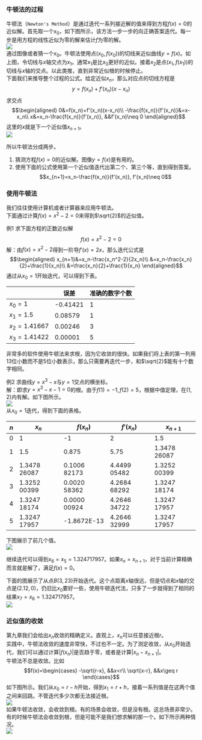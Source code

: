 ### 牛顿法的过程
牛顿法（`Newton's Method`）是通过迭代一系列接近解的值来得到方程$f(x)=0$的近似解。首先取一个$x_0$，如下图所示，该方法一步一步的向正确答案迭代。每一步是用方程的线性近似为零的解来估计$f$为零的解。  
![](070.010.png)  
通过图像或者猜一个$x_0$。牛顿法使用点$(x_0,f(x_0))$的切线来近似曲线$y=f(x)$。如上图，令切线与$x$轴交点为$x_1$。通常$x_1$是比$x_0$更好的近似。接着$x_2$是点$(x_1,f(x_1))$的切线与$x$轴的交点。以此类推，直到非常近似根的时候停止。  
下面我们来推导整个过程的公式。给定近似$x_n$，那么对应点的切线方程是
$$y=f(x_n)+f'(x_n)(x-x_n)$$
求交点
$$\begin{aligned}
0&=f(x_n)+f'(x_n)(x-x_n)\\
-\frac{f(x_n)}{f'(x_n)}&=x-x_n\\
x&=x_n-\frac{f(x_n)}{f'(x_n)}, &&f'(x_n)\neq 0
\end{aligned}$$
这里的$x$就是下一个近似值$x_{n+1}$。  
![](070.020.png)  

所以牛顿法分成两步。
1. 猜测方程$f(x)=0$的近似解。图像$y=f(x)$是有用的。
2. 使用下面的公式使用第一个近似值迭代出第二个、第三个等，直到得到答案。
$$x_{n+1}=x_n-\frac{f(x_n)}{f'(x_n)}, f'(x_n)\neq 0$$

### 使用牛顿法
我们往往使用计算机或者计算器来应用牛顿法。  
下面通过计算$f(x)=x^2-2=0$来得到$\sqrt{2}$的近似值。

例1 求下面方程的正数近似解
$$f(x)=x^2-2=0$$
解：由$f(x)=x^2-2$得到一阶导$f'(x)=2x$，那么迭代公式是
$$\begin{aligned}
x_{n+1}&=x_n-\frac{x_n^2-2}{2x_n}\\
&=x_n-\frac{x_n}{2}+\frac{1}{x_n}\\
&=\frac{x_n}{2}+\frac{1}{x_n}
\end{aligned}$$
通过从$x_0=1$开始迭代，可以得到下表。

|  | 误差 | 准确的数字个数 |
|--|--|--|
| $x_0 = 1$ | -0.41421 | 1 |
| $x_1 = 1.5$ | 0.08579 | 1 |
| $x_2 = 1.41667$ | 0.00246 | 3 |
| $x_3 = 1.41422$ | 0.00001 | 5 |

非常多的软件使用牛顿法来求根，因为它收敛的很快。如果我们将上表的第一列用13位小数而不是5位小数表示，那么只需要再迭代一步，和$\sqrt{2}$能有十个数字相同。

例2 求曲线$y=x^3-x$与$y=1$交点的横坐标。  
解：即求$y=x^3-x-1=0$的根。由于$f(1)=-1,f(2)=5$，根据中值定理，在$(1,2)$内有解。如下图所示。  
![](070.030.png)  
从$x_0=1$迭代，得到下面的表格。

| $n$ | $x_n$ | $f(x_n)$ | $f'(x_n)$ | $x_{n+1}$ |
|--|--|--|--|--|
| 0 | 1 | -1 | 2 | 1.5 |
| 1 | 1.5 | 0.875 | 5.75 | 1.3478 26087 |
| 2 | 1.3478 26087 | 0.1006 82173 | 4.4499 05482 | 1.3252 00399 |
| 3 | 1.3252 00399 | 0.0020 58362 | 4.2684 68292 | 1.3247 18174 |
| 4 | 1.3247 18174 | 0.0000 00924 | 4.2646 34722 | 1.3247 17957 |
| 5 | 1.3247 17957 | -1.8672E-13 | 4.2646 32999 | 1.3247 17957 |

下图展示了前几个值。  
![](070.040.png)  

继续迭代可以得到$x_6=x_5=1.3247 17957$。如果$x_n=x_{n+1}$，对于当前计算精确而言就是解了，满足$f(x)=0$。

下面的图展示了从点$B(3,23)$开始迭代。这个点距离$x$轴很远，但是切点和$x$轴的交点是$(2.12,0)$，仍旧比$x_0$要好一些，使用牛顿迭代法，只多了一步就得到了相同的结果$x_7=x_6=1.3247 17957$。  
![](070.050.png)

### 近似值的收敛
第九章我们会给出$x_n$收敛的精确定义。直观上，$x_n$可以任意接近根$r$。  
实践中，牛顿法收敛的速度非常快，不过也不一定。为了测定收敛，从$x_0$开始迭代，我们可以通过计算$|f(x_n)|$是否趋于零，或者是计算$|x_n-x_{n+1}|$。  
牛顿法不总是收敛。比如
$$f(x)=\begin{cases}
-\sqrt{r-x}, &&x<r\\
\sqrt{x-r}, &&x\geq r
\end{cases}$$
如下图所示。我们从$x_0=r-h$开始，得到$x_1=r+h$，接着一系列值是在这两个值之间来回跳。不管迭代多少次都无法接近根。  
![](070.060.png)  
如果牛顿法收敛，会收敛到根。有的场景会收敛，但是没有根。这总场景非常少。  
有的时候牛顿法会收敛到根，但是可能不是我们想求解的那一个。如下所示两种情况。  
![](070.070.png)
